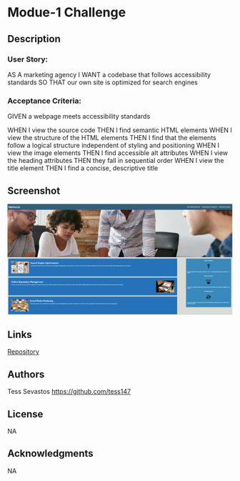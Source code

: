 # Modue-1 Challenge

## Description

### User Story:

AS A marketing agency
I WANT a codebase that follows accessibility standards
SO THAT our own site is optimized for search engines

### Acceptance Criteria:

<p>GIVEN a webpage meets accessibility standards</p>
WHEN I view the source code
THEN I find semantic HTML elements
WHEN I view the structure of the HTML elements
THEN I find that the elements follow a logical structure independent of styling and positioning
WHEN I view the image elements
THEN I find accessible alt attributes
WHEN I view the heading attributes
THEN they fall in sequential order
WHEN I view the title element
THEN I find a concise, descriptive title

## Screenshot

<img src="Challenge-1.png"></img>

## Links

<a href="https://github.com/tess147/Module-1">Repository</a>

## Authors

Tess Sevastos
https://github.com/tess147

## License

NA

## Acknowledgments

NA
